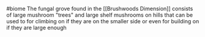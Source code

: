 #biome 
The fungal grove found in the [[Brushwoods Dimension]] consists of large mushroom "trees" and large shelf mushrooms on hills that can be used to for climbing on if they are on the smaller side or even for building on if they are large enough 